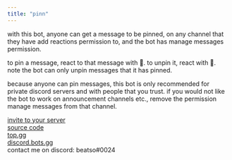 ```yaml
---
title: "pinn"
---
```


with this bot, anyone can get a message to be pinned, on any channel that they have add reactions permission to, and the bot has manage messages permission.

to pin a message, react to that message with 📌. to unpin it, react with 🚫. note the bot can only unpin messages that it has pinned.

because anyone can pin messages, this bot is only recommended for private discord servers and with people that you trust.
if you would not like the bot to work on announcement channels etc., remove the permission manage messages from that channel.

[invite to your server](https://discord.com/oauth2/authorize?client_id=763842999573544981&scope=bot&permissions=8192)     
[source code](https://github.com/Beatso/Pinn)  
[top.gg](https://top.gg/bot/763842999573544981)  
[discord.bots.gg](https://top.gg/bot/763842999573544981)  
contact me on discord: beatso#0024  

